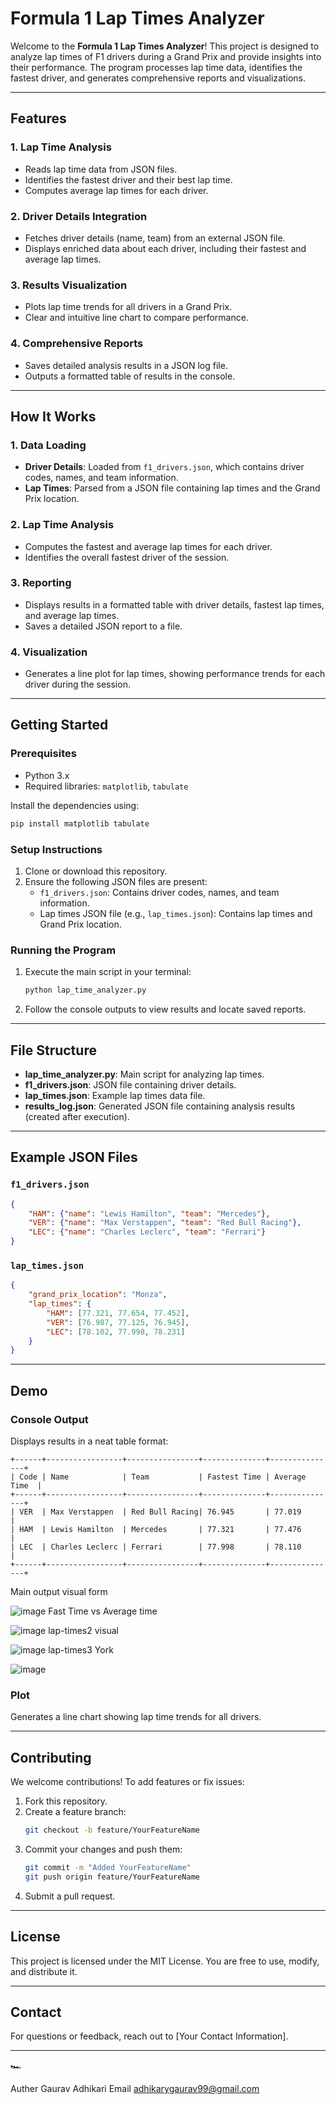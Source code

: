 # Formula 1 Lap Times Analyzer

Welcome to the **Formula 1 Lap Times Analyzer**! This project is designed to analyze lap times of F1 drivers during a Grand Prix and provide insights into their performance. The program processes lap time data, identifies the fastest driver, and generates comprehensive reports and visualizations.

---

## **Features**

### **1. Lap Time Analysis**
- Reads lap time data from JSON files.
- Identifies the fastest driver and their best lap time.
- Computes average lap times for each driver.

### **2. Driver Details Integration**
- Fetches driver details (name, team) from an external JSON file.
- Displays enriched data about each driver, including their fastest and average lap times.

### **3. Results Visualization**
- Plots lap time trends for all drivers in a Grand Prix.
- Clear and intuitive line chart to compare performance.

### **4. Comprehensive Reports**
- Saves detailed analysis results in a JSON log file.
- Outputs a formatted table of results in the console.

---

## **How It Works**

### **1. Data Loading**
- **Driver Details**: Loaded from `f1_drivers.json`, which contains driver codes, names, and team information.
- **Lap Times**: Parsed from a JSON file containing lap times and the Grand Prix location.

### **2. Lap Time Analysis**
- Computes the fastest and average lap times for each driver.
- Identifies the overall fastest driver of the session.

### **3. Reporting**
- Displays results in a formatted table with driver details, fastest lap times, and average lap times.
- Saves a detailed JSON report to a file.

### **4. Visualization**
- Generates a line plot for lap times, showing performance trends for each driver during the session.

---

## **Getting Started**

### **Prerequisites**
- Python 3.x
- Required libraries: `matplotlib`, `tabulate`

Install the dependencies using:
```bash
pip install matplotlib tabulate
```

### **Setup Instructions**
1. Clone or download this repository.
2. Ensure the following JSON files are present:
   - `f1_drivers.json`: Contains driver codes, names, and team information.
   - Lap times JSON file (e.g., `lap_times.json`): Contains lap times and Grand Prix location.

### **Running the Program**
1. Execute the main script in your terminal:
   ```bash
   python lap_time_analyzer.py
   ```
2. Follow the console outputs to view results and locate saved reports.

---

## **File Structure**
- **lap_time_analyzer.py**: Main script for analyzing lap times.
- **f1_drivers.json**: JSON file containing driver details.
- **lap_times.json**: Example lap times data file.
- **results_log.json**: Generated JSON file containing analysis results (created after execution).

---

## **Example JSON Files**

### `f1_drivers.json`
```json
{
    "HAM": {"name": "Lewis Hamilton", "team": "Mercedes"},
    "VER": {"name": "Max Verstappen", "team": "Red Bull Racing"},
    "LEC": {"name": "Charles Leclerc", "team": "Ferrari"}
}
```

### `lap_times.json`
```json
{
    "grand_prix_location": "Monza",
    "lap_times": {
        "HAM": [77.321, 77.654, 77.452],
        "VER": [76.987, 77.125, 76.945],
        "LEC": [78.102, 77.998, 78.231]
    }
}
```

---

## **Demo**

### Console Output
Displays results in a neat table format:
```
+------+-----------------+----------------+--------------+---------------+
| Code | Name            | Team           | Fastest Time | Average Time  |
+------+-----------------+----------------+--------------+---------------+
| VER  | Max Verstappen  | Red Bull Racing| 76.945       | 77.019        |
| HAM  | Lewis Hamilton  | Mercedes       | 77.321       | 77.476        |
| LEC  | Charles Leclerc | Ferrari        | 77.998       | 78.110        |
+------+-----------------+----------------+--------------+---------------+
```
Main output visual form

![image](https://github.com/user-attachments/assets/b7557401-c49a-4a60-80db-388e345f360b)
Fast Time vs Average time

![image](https://github.com/user-attachments/assets/96c5eee9-3d06-465c-8ec7-c86834edaa6d)
lap-times2 visual

![image](https://github.com/user-attachments/assets/50b5f44c-c580-413c-9ace-efc5d7aa368a)
lap-times3 York

![image](https://github.com/user-attachments/assets/d765b956-f891-4187-a0d1-c9c920301d7d)




### Plot
Generates a line chart showing lap time trends for all drivers.

---

## **Contributing**
We welcome contributions! To add features or fix issues:
1. Fork this repository.
2. Create a feature branch:
   ```bash
   git checkout -b feature/YourFeatureName
   ```
3. Commit your changes and push them:
   ```bash
   git commit -m "Added YourFeatureName"
   git push origin feature/YourFeatureName
   ```
4. Submit a pull request.

---

## **License**
This project is licensed under the MIT License. You are free to use, modify, and distribute it.

---

## **Contact**
For questions or feedback, reach out to [Your Contact Information].

---

🏎️

Auther Gaurav Adhikari
Email adhikarygaurav99@gmail.com
